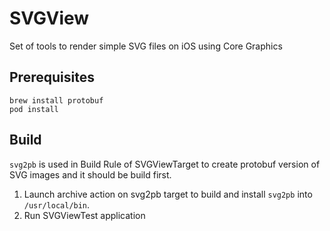 # SVGView
Set of tools to render simple SVG files on iOS using Core Graphics

## Prerequisites

```
brew install protobuf
pod install
```

## Build

`svg2pb` is used in Build Rule of SVGViewTarget to create protobuf version of SVG images and it should be build first.

1. Launch archive action on svg2pb target to build and install `svg2pb` into `/usr/local/bin`.
2. Run SVGViewTest application

